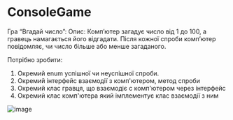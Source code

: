 # ConsoleGame
Гра “Вгадай число”:
Опис: Комп’ютер загадує число від 1 до 100, а гравець намагається його відгадати. Після кожної спроби комп’ютер повідомляє, чи число більше або менше загаданого.

Потрібно зробити:
1. Окремий enum успішної чи неуспішної спроби.
2. Окремий інтерфейс взаємодії з комп'ютером, метод спроби
3. Окремий клас гравця, що взаємодіє с комп'ютером через інтерфейс
4. Окремий клас комп'ютера який імплементує клас взаємодії з ним

![image](https://github.com/user-attachments/assets/378dab2e-1518-43c1-8c5d-4ea762d7f30c)
